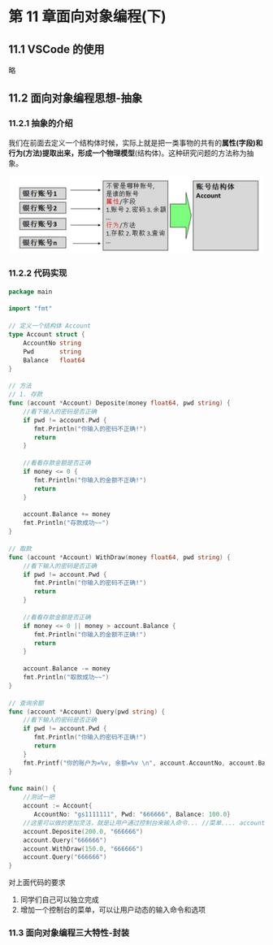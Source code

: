 # 第 11 章面向对象编程(下)

## 11.1 VSCode 的使用

略

## 11.2 面向对象编程思想-抽象

### 11.2.1 抽象的介绍

我们在前面去定义一个结构体时候，实际上就是把一类事物的共有的**属性(字段)**和**行为(方法)**提取出来，形成一个**物理模型**(结构体)。这种研究问题的方法称为抽象。

![image-20231024232420161](./img/image-20231024232420161.png)

### 11.2.2 代码实现

```go
package main

import "fmt"

// 定义一个结构体 Account
type Account struct {
    AccountNo string
    Pwd       string
    Balance   float64
}

// 方法
// 1. 存款
func (account *Account) Deposite(money float64, pwd string) {
    //看下输入的密码是否正确
    if pwd != account.Pwd {
       fmt.Println("你输入的密码不正确!")
       return
    }

    //看看存款金额是否正确
    if money <= 0 {
       fmt.Println("你输入的金额不正确!")
       return
    }

    account.Balance += money
    fmt.Println("存款成功~~")
}

// 取款
func (account *Account) WithDraw(money float64, pwd string) {
    //看下输入的密码是否正确
    if pwd != account.Pwd {
       fmt.Println("你输入的密码不正确!")
       return
    }

    //看看存款金额是否正确
    if money <= 0 || money > account.Balance {
       fmt.Println("你输入的金额不正确!")
       return
    }

    account.Balance -= money
    fmt.Println("取款成功~~")
}

// 查询余额
func (account *Account) Query(pwd string) {
    //看下输入的密码是否正确
    if pwd != account.Pwd {
       fmt.Println("你输入的密码不正确!")
       return
    }
    fmt.Printf("你的账户为=%v, 余额=%v \n", account.AccountNo, account.Balance)
}

func main() {
    //测试一把
    account := Account{
       AccountNo: "gs1111111", Pwd: "666666", Balance: 100.0}
    //这里可以做的更加灵活，就是让用户通过控制台来输入命令... //菜单.... account.Query("666666")
    account.Deposite(200.0, "666666")
    account.Query("666666")
    account.WithDraw(150.0, "666666")
    account.Query("666666")
}
```

对上面代码的要求 

1) 同学们自己可以独立完成 
2) 增加一个控制台的菜单，可以让用户动态的输入命令和选项

### 11.3 面向对象编程三大特性-封装